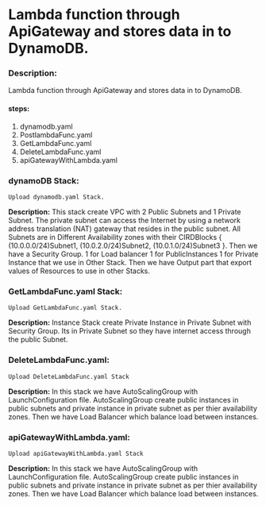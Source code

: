 
# Lambda function through ApiGateway and stores data in to DynamoDB.

### Description:
Lambda function through ApiGateway and stores data in to DynamoDB.

#### steps:
1. dynamodb.yaml
2. PostlambdaFunc.yaml
3. GetLambdaFunc.yaml
4. DeleteLambdaFunc.yaml
5. apiGatewayWithLambda.yaml

### dynamoDB Stack:
~~~
Upload dynamodb.yaml Stack.
~~~

**Description:**
This stack create VPC with 2 Public Subnets and 1 Private Subnet. The private subnet can access the Internet by using a network address translation (NAT) gateway that resides in the public subnet. All Subnets are in Different Availability zones with their CIRDBlocks { (10.0.0.0/24)Subnet1, (10.0.2.0/24)Subnet2, (10.0.1.0/24)Subnet3 }. Then we have a Security Group. 1 for Load balancer 1 for PublicInstances 1 for Private Instance that we use in Other Stack. Then we have Output part that export values of Resources to use in other Stacks.



### GetLambdaFunc.yaml Stack:
~~~
Upload GetLambdaFunc.yaml Stack.
~~~

**Description:**
Instance Stack create Private Instance in Private Subnet with Security Group. Its in Private Subnet so they have internet access through the public Subnet.



### DeleteLambdaFunc.yaml:
~~~
Upload DeleteLambdaFunc.yaml Stack
~~~

**Description:**
In this stack we have AutoScalingGroup with LaunchConfiguration file. AutoScalingGroup create public instances in public subnets and private instance in private subnet as per thier availability zones. Then we have Load Balancer which balance load between instances.



### apiGatewayWithLambda.yaml:
~~~
Upload apiGatewayWithLambda.yaml Stack
~~~

**Description:**
In this stack we have AutoScalingGroup with LaunchConfiguration file. AutoScalingGroup create public instances in public subnets and private instance in private subnet as per thier availability zones. Then we have Load Balancer which balance load between instances.
